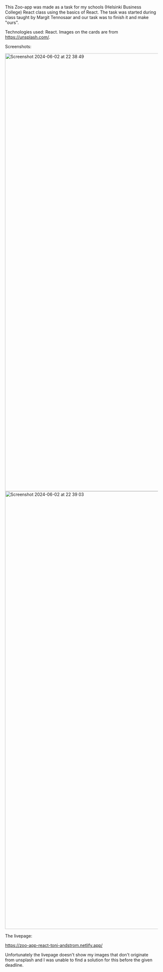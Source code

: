 This Zoo-app was made as a task for my schools (Helsinki Business College) React class using the basics of React.
The task was started during class taught by Margit Tennosaar and our task was to finish it and make "ours".

Technologies used: React.
Images on the cards are from https://unsplash.com/.

Screenshots:

<img width="1440" alt="Screenshot 2024-06-02 at 22 38 49" src="https://github.com/ToniAndstrom/Zoo_App_React/assets/156178598/e62afd5b-7945-435f-bc03-5a7884fc4145">
<img width="1440" alt="Screenshot 2024-06-02 at 22 39 03" src="https://github.com/ToniAndstrom/Zoo_App_React/assets/156178598/e1e56ed7-05ec-4c1c-b05e-9f83b766004a">



The livepage:

https://zoo-app-react-toni-andstrom.netlify.app/

Unfortunately the livepage doesn't show my images that don't originate from unsplash and I was unable to find a solution for this before the given deadline.

